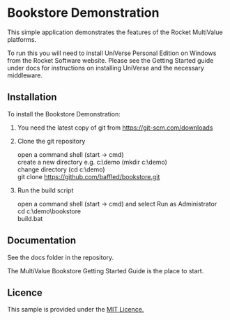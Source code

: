 # Bookstore Demonstration

This simple application demonstrates the features of the Rocket MultiValue platforms.

To run this you will need to install UniVerse Personal Edition on Windows from the
Rocket Software website. Please see the Getting Started guide under docs for instructions
on installing UniVerse and the necessary middleware.

## Installation

To install the Bookstore Demonstration:

1. You need the latest copy of git from https://git-scm.com/downloads

2. Clone the git repository

   open a command shell (start -> cmd)  
   create a new directory e.g. c:\demo (mkdir c:\demo)  
   change directory (cd c:\demo)  
   git clone https://github.com/baffled/bookstore.git  

3. Run the build script

   open a command shell (start -> cmd) and select Run as Administrator  
   cd c:\demo\bookstore  
   build.bat

## Documentation

See the docs folder in the repository.

The MultiValue Bookstore Getting Started Guide is the place to start.

## Licence

This sample is provided under the [MIT Licence.](https://opensource.org/licenses/MIT)


  